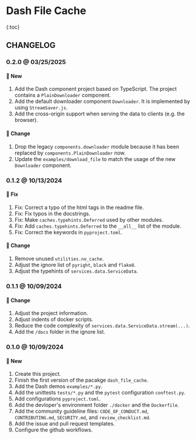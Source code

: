 # Dash File Cache

{:toc}

## CHANGELOG

### 0.2.0 @ 03/25/2025

#### :mega: New

1. Add the Dash component project based on TypeScript. The project contains a `PlainDownloader` component.
2. Add the default downloader component `Downloader`. It is implemented by using `StreamSaver.js`.
3. Add the cross-origin support when serving the data to clients (e.g. the browser).

#### :floppy_disk: Change

1. Drop the legacy `components.downloader` module because it has been replaced by `components.PlainDownloader` now.
2. Update the `examples/download_file` to match the usage of the new `Downloader` component.

### 0.1.2 @ 10/13/2024

#### :wrench: Fix

1. Fix: Correct a typo of the html tags in the readme file.
2. Fix: Fix typos in the docstrings.
3. Fix: Make `caches.typehints.Deferred` used by other modules.
4. Fix: Add `caches.typehints.Deferred` to the `__all__` list of the module.
5. Fix: Correct the keywords in `pyproject.toml`.

#### :floppy_disk: Change

1. Remove unused `utilities.no_cache`.
2. Adjust the ignore list of `pyright`, `black` and `flake8`.
3. Adjust the typehints of `services.data.ServiceData`.

### 0.1.1 @ 10/09/2024

#### :floppy_disk: Change

1. Adjust the project information.
2. Adjust indents of docker scripts.
3. Reduce the code complexity of `services.data.ServiceData.stream(...)`.
4. Add the `/docs` folder in the ignore list.

### 0.1.0 @ 10/09/2024

#### :mega: New

1. Create this project.
2. Finish the first version of the pacakge `dash_file_cache`.
3. Add the Dash demos `examples/*.py`.
4. Add the unittests `tests/*.py` and the `pytest` configuration `conftest.py`.
5. Add configurations `pyproject.toml`.
6. Add the devloper's environment folder `./docker` and the `Dockerfile`.
7. Add the community guideline files: `CODE_OF_CONDUCT.md`, `CONTRIBUTING.md`, `SECURITY.md`, and `review_checklist.md`.
8. Add the issue and pull request templates.
9. Configure the github workflows.
